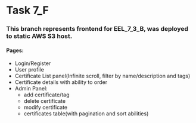 # Task 7_F
### This branch represents frontend for EEL_7_3_B, was deployed to static AWS S3 host.
#### Pages:
- Login/Register
- User profile
- Certificate List panel(Infinite scroll, filter by name/description and tags)
- Certificate details with ability to order
- Admin Panel:
  - add certificate/tag
  - delete certificate
  - modify certificate
  - certificates table(with pagination and sort abilities)
  
